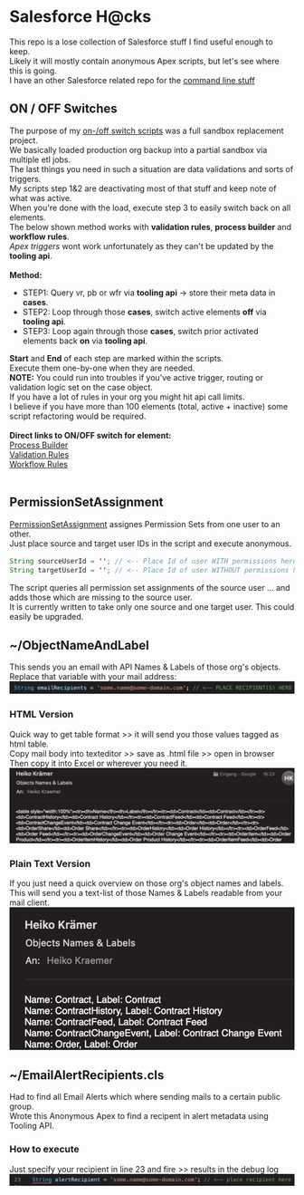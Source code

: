# Salesforce H@cks
This repo is a lose collection of Salesforce stuff I find useful enough to keep. <br>
Likely it will mostly contain anonymous Apex scripts, but let's see where this is going. <br> 
I have an other Salesforce related repo for the [command line stuff](https://github.com/HeikoKramer/sfdx) <br>

## ON / OFF Switches
The purpose of my [on-/off switch scripts](https://github.com/HeikoKramer/sfhcks/tree/master/OnOffSwitches) was a full sandbox replacement project. <br> 
We basically loaded production org backup into a partial sandbox via multiple etl jobs. <br>
The last things you need in such a situation are data validations and sorts of triggers. <br>
My scripts step 1&2 are deactivating most of that stuff and keep note of what was active. <br>
When you're done with the load, execute step 3 to easily switch back on all elements. <br>
The below shown method works with **validation rules**, **process builder** and **workflow rules**. <br>
*Apex triggers* wont work unfortunately as they can't be updated by the **tooling api**. <br> 
<br>
**Method:** <br>
* STEP1: Query vr, pb or wfr via **tooling api** -> store their meta data in **cases**. <br>
* STEP2: Loop through those **cases**, switch active elements **off** via **tooling api**. <br>
* STEP3: Loop again through those **cases**, switch prior activated elements back **on** via **tooling api**. <br>

**Start** and **End** of each step are marked within the scripts. <br>
Execute them one-by-one when they are needed. <br>
**NOTE:** You could run into troubles if you've active trigger, routing or validation logic set on the case object. <br>
If you have a lot of rules in your org you might hit api call limits. <br> 
I believe if you have more than 100 elements (total, active + inactive) some script refactoring would be required. <br>
<br>
**Direct links to ON/OFF switch for element:** <br>
[Process Builder](https://github.com/HeikoKramer/sfhcks/blob/master/OnOffSwitches/ProcessBuilderOnOff) <br>
[Validation Rules](https://github.com/HeikoKramer/sfhcks/blob/master/OnOffSwitches/ValidationRuleOnOff) <br>
[Workflow Rules](https://github.com/HeikoKramer/sfhcks/blob/master/OnOffSwitches/WorkflowRuleOnOff) <br>
<br>

## PermissionSetAssignment
[PermissionSetAssignment](https://github.com/HeikoKramer/sfhcks/blob/main/PermissionSetAssignment) assignes Permission Sets from one user to an other. <br> 
Just place source and target user IDs in the script and execute anonymous. <br>

```java
String sourceUserId = ''; // <-- Place Id of user WITH permissions here (active or inactive user)
String targetUserId = ''; // <-- Place Id of user WITHOUT permissions here (only active user)
```

The script queries all permission set assignments of the source user …
and adds those which are missing to the source user. <br>
It is currently written to take only one source and one target user. This could easily be upgraded. <br>

## ~/ObjectNameAndLabel
This sends you an email with API Names & Labels of those org's objects. 
Replace that variable with your mail address:  
![mail](https://github.com/HeikoKramer/sfhcks/blob/master/img/mail.png)

### HTML Version
Quick way to get table format  >> it will send you those values tagged as html table.  
Copy mail body into texteditor >> save as .html file >> open in browser  
Then copy it into Excel or wherever you need it.    
![html](https://github.com/HeikoKramer/sfhcks/blob/master/img/html.png)

### Plain Text Version
If you just need a quick overview on those org's object names and labels.
This will send you a text-list of those Names & Labels readable from your mail client.
![plain](https://github.com/HeikoKramer/sfhcks/blob/master/img/plain.png)

## ~/EmailAlertRecipients.cls
Had to find all Email Alerts which where sending mails to a certain public group.  
Wrote this Anonymous Apex to find a recipent in alert metadata using Tooling API.

### How to execute 
Just specify your recipient in line 23 and fire >> results in the debug log
![recipient](https://github.com/HeikoKramer/sfhcks/blob/master/img/recipient.png)
